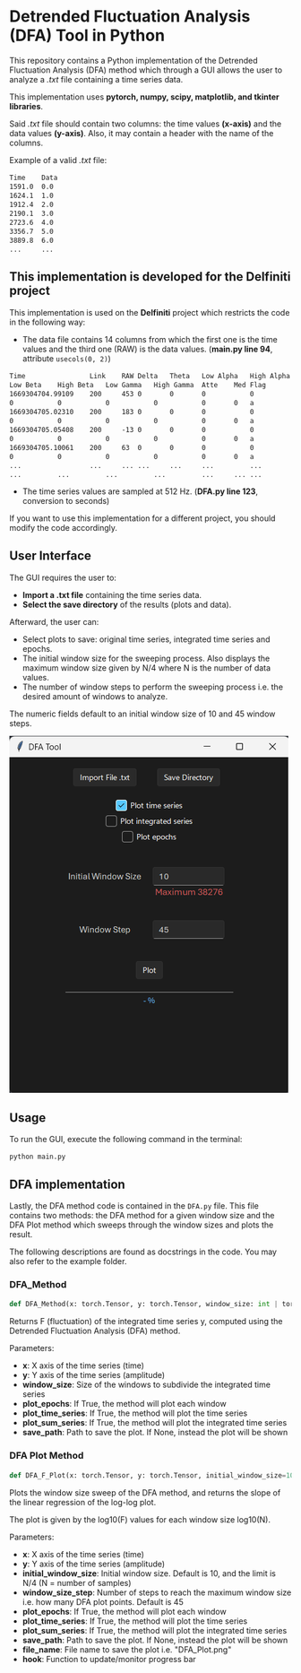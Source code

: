 # Detrended Fluctuation Analysis (DFA) Tool in Python

This repository contains a Python implementation of the Detrended Fluctuation Analysis (DFA) method which through a GUI allows the user to analyze a _.txt_ file containing a time series data. 

This implementation uses **pytorch, numpy, scipy, matplotlib, and tkinter libraries**.

Said _.txt_ file should contain two columns: the time values **(x-axis)** and the data values **(y-axis)**. Also, it may contain a header with the name of the columns.

Example of a valid _.txt_ file:
```
Time    Data
1591.0  0.0
1624.1  1.0
1912.4  2.0
2190.1  3.0
2723.6  4.0
3356.7  5.0
3889.8  6.0
...     ...
```

## This implementation is developed for the Delfiniti project

This implementation is used on the **Delfiniti** project which restricts the code in the following way:
- The data file contains 14 columns from which the first one is the time values and the third one (RAW) is the data values. (**main.py line 94**, attribute `usecols(0, 2)`)

```
Time                Link    RAW Delta   Theta   Low Alpha   High Alpha  Low Beta    High Beta   Low Gamma   High Gamma  Atte    Med Flag
1669304704.99109    200     453	0       0       0           0           0           0           0           0           0       0   a
1669304705.02310    200     183	0       0       0           0           0           0           0           0           0       0   a
1669304705.05408    200     -13	0       0       0           0           0           0           0           0           0       0   a
1669304705.10061    200     63	0       0       0           0           0           0           0           0           0       0   a
...                 ...     ... ...     ...     ...         ...         ...         ...         ...         ...         ...     ... ...
```

- The time series values are sampled at 512 Hz. (**DFA.py line 123**, conversion to seconds)

If you want to use this implementation for a different project, you should modify the code accordingly.

## User Interface

The GUI requires the user to:
- **Import a .txt file** containing the time series data.
- **Select the save directory** of the results (plots and data).

Afterward, the user can:
- Select plots to save: original time series, integrated time series and epochs.
- The initial window size for the sweeping process. Also displays the maximum window size given by N/4 where N is the number of data values.
- The number of window steps to perform the sweeping process i.e. the desired amount of windows to analyze.

The numeric fields default to an initial window size of 10 and 45 window steps.

![screenshot.png](screenshot.png)

## Usage

To run the GUI, execute the following command in the terminal:
```
python main.py
```

## DFA implementation

Lastly, the DFA method code is contained in the `DFA.py` file. This file contains two methods: the DFA method for a given window size and the DFA Plot method which sweeps through the window sizes and plots the result.

The following descriptions are found as docstrings in the code. You may also refer to the example folder.

### DFA_Method
```python
def DFA_Method(x: torch.Tensor, y: torch.Tensor, window_size: int | torch.Tensor, plot_epochs=False, plot_time_series=False, plot_sum_series=False, save_path=None)
```
Returns F (fluctuation) of the integrated time series y, computed using the
Detrended Fluctuation Analysis (DFA) method.

Parameters:
- **x**:                   X axis of the time series (time)
- **y**:                   Y axis of the time series (amplitude)
- **window_size**:         Size of the windows to subdivide the integrated time series
- **plot_epochs**:         If True, the method will plot each window
- **plot_time_series**:    If True, the method will plot the time series
- **plot_sum_series**:     If True, the method will plot the integrated time series
- **save_path**:           Path to save the plot. If None, instead the plot will be shown

### DFA Plot Method
```python
def DFA_F_Plot(x: torch.Tensor, y: torch.Tensor, initial_window_size=10, window_size_step=45, plot_epochs=False, plot_time_series=False, plot_sum_series=False, save_path=None, hook=None, file_name=None)
```
Plots the window size sweep of the DFA method, and returns the slope of the linear regression of the log-log plot.

The plot is given by the log10(F) values for each window size log10(N).

Parameters:
- **x**:                           X axis of the time series (time)
- **y**:                           Y axis of the time series (amplitude)
- **initial_window_size**:     Initial window size. Default is 10, and the limit is N/4 (N = number of samples)
- **window_size_step**:        Number of steps to reach the maximum window size i.e. how many DFA plot points. Default is 45
- **plot_epochs**:                 If True, the method will plot each window
- **plot_time_series**:            If True, the method will plot the time series
- **plot_sum_series**:             If True, the method will plot the integrated time series
- **save_path**:                   Path to save the plot. If None, instead the plot will be shown
- **file_name**:                   File name to save the plot i.e. "DFA_Plot.png"
- **hook**:                        Function to update/monitor progress bar

